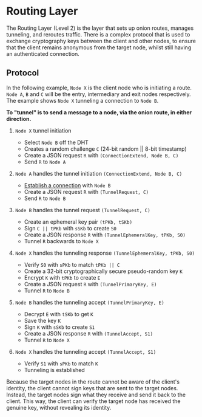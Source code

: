 # Routing Layer

The Routing Layer (Level 2) is the layer that sets up onion routes, manages tunneling, and reroutes traffic. There is a
complex protocol that is used to exchange cryptography keys between the client and other nodes, to ensure that the
client remains anonymous from the target node, whilst still having an authenticated connection.

## Protocol

In the following example, `Node X` is the client node who is initiating a route. `Node A`, `B` and `C` will be the
entry, intermediary and exit nodes respectively. The example shows `Node X` tunneling a connection to `Node B`.

**To "tunnel" is to send a message to a node, via the onion route, in either direction.**

1. `Node X` tunnel initiation
    - Select `Node B` off the DHT
    - Creates a random challenge `C` (24-bit random || 8-bit timestamp)
    - Create a JSON request `R` with `(ConnectionExtend, Node B, C)`
    - Send `R` to `Node A`

2. `Node A` handles the tunnel initiation `(ConnectionExtend, Node B, C)`
    - [Establish a connection](Connection-Layer.md#protocol) with `Node B`
    - Create a JSON request `R` with `(TunnelRequest, C)`
    - Send `R` to `Node B`

3. `Node B` handles the tunnel request `(TunnelRequest, C)`
    - Create an ephemeral key pair `(tPKb, tSKb)`
    - Sign `C || tPKb` with `sSKb` to create `S0`
    - Create a JSON response `R` with `(TunnelEphemeralKey, tPKb, S0)`
    - Tunnel `R` backwards to `Node X`

4. `Node X` handles the tunneling response `(TunnelEphemeralKey, tPKb, S0)`
    - Verify `S0` with `sPKb` to match `tPKb || C`
    - Create a 32-bit cryptographically secure pseudo-random key `K`
    - Encrypt `K` with `tPKb` to create `E`
    - Create a JSON request `R` with `(TunnelPrimaryKey, E)`
    - Tunnel `R` to `Node B`

5. `Node B` handles the tunneling accept `(TunnelPrimaryKey, E)`
    - Decrypt `E` with `tSKb` to get `K`
    - Save the key `K`
    - Sign `K` with `sSKb` to create `S1`
    - Create a JSON response `R` with `(TunnelAccept, S1)`
    - Tunnel `R` to `Node X`

6. `Node X` handles the tunneling accept `(TunnelAccept, S1)`
    - Verify `S1` with `sPKb` to match `K`
    - Tunneling is established

Because the target nodes in the route cannot be aware of the client's identity, the client cannot sign keys that are
sent to the target nodes. Instead, the target nodes sign what they receive and send it back to the client. This way,
the client can verify the target node has received the genuine key, without revealing its identity.
